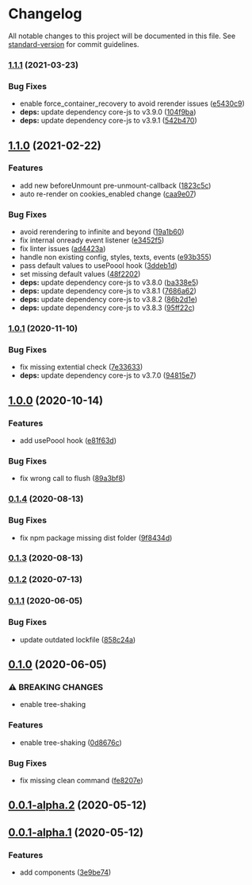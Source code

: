 # Changelog

All notable changes to this project will be documented in this file. See [standard-version](https://github.com/conventional-changelog/standard-version) for commit guidelines.

### [1.1.1](https://github.com/p3ol/react-access/compare/v1.1.0...v1.1.1) (2021-03-23)


### Bug Fixes

* enable force_container_recovery to avoid rerender issues ([e5430c9](https://github.com/p3ol/react-access/commit/e5430c9341356d468b0fffb1502ed222422e82a4))
* **deps:** update dependency core-js to v3.9.0 ([104f9ba](https://github.com/p3ol/react-access/commit/104f9ba87946f66253e4098dd7f9adf8c6d91703))
* **deps:** update dependency core-js to v3.9.1 ([542b470](https://github.com/p3ol/react-access/commit/542b47034f728d018e2230965d8663f5e494098d))

## [1.1.0](https://github.com/p3ol/react-access/compare/v1.0.1...v1.1.0) (2021-02-22)


### Features

* add new beforeUnmount pre-unmount-callback ([1823c5c](https://github.com/p3ol/react-access/commit/1823c5c063fc0a06506a3d2cc7cc8f0d3c8ad939))
* auto re-render on cookies_enabled change ([caa9e07](https://github.com/p3ol/react-access/commit/caa9e07d4bedd31e5d69624d5a10bb8b978ecd5d))


### Bug Fixes

* avoid rerendering to infinite and beyond ([19a1b60](https://github.com/p3ol/react-access/commit/19a1b6049975158fb20d9f99e0971afe25626ef2))
* fix internal onready event listener ([e3452f5](https://github.com/p3ol/react-access/commit/e3452f5e99af38857e54b1e6a7c65e1a5c796a3f))
* fix linter issues ([ad4423a](https://github.com/p3ol/react-access/commit/ad4423ad4fab5b4aee58c26daad9bf36b9f5c3aa))
* handle non existing config, styles, texts, events ([e93b355](https://github.com/p3ol/react-access/commit/e93b355dccb303b9a66193c86fbae384a9bdd206))
* pass default values to usePoool hook ([3ddeb1d](https://github.com/p3ol/react-access/commit/3ddeb1d546bf6fbe42c2c8a18879ff995c4f3a96))
* set missing default values ([48f2202](https://github.com/p3ol/react-access/commit/48f220286971d9ec5e5872dce197898264a080d0))
* **deps:** update dependency core-js to v3.8.0 ([ba338e5](https://github.com/p3ol/react-access/commit/ba338e50df1a0d53792777fff00e0b64549b8e3d))
* **deps:** update dependency core-js to v3.8.1 ([7686a62](https://github.com/p3ol/react-access/commit/7686a621c88f3d8c277ff8937ca38ce2eef8bc31))
* **deps:** update dependency core-js to v3.8.2 ([86b2d1e](https://github.com/p3ol/react-access/commit/86b2d1e132543c4e836cbc34e6e8f9c162c1336a))
* **deps:** update dependency core-js to v3.8.3 ([95ff22c](https://github.com/p3ol/react-access/commit/95ff22c7b165c702cd6b2e559999d46f6a11f613))

### [1.0.1](https://github.com/p3ol/react-access/compare/v1.0.0...v1.0.1) (2020-11-10)


### Bug Fixes

* fix missing extential check ([7e33633](https://github.com/p3ol/react-access/commit/7e33633c88e116324c39314ea832e4bd0c80aee7))
* **deps:** update dependency core-js to v3.7.0 ([94815e7](https://github.com/p3ol/react-access/commit/94815e7d70d3dbddcc8132dffc7079bd4cda7814))

## [1.0.0](https://github.com/p3ol/react-access/compare/v0.1.4...v1.0.0) (2020-10-14)


### Features

* add usePoool hook ([e81f63d](https://github.com/p3ol/react-access/commit/e81f63d41caffe4ae02f21d5e110f217c4242d4c))


### Bug Fixes

* fix wrong call to flush ([89a3bf8](https://github.com/p3ol/react-access/commit/89a3bf89b058d40b3fd811a3c895f0f9c1af056a))

### [0.1.4](https://github.com/p3ol/react-access/compare/v0.1.3...v0.1.4) (2020-08-13)


### Bug Fixes

* fix npm package missing dist folder ([9f8434d](https://github.com/p3ol/react-access/commit/9f8434d133c2cd725021c7d001b1651dfa3aa779))

### [0.1.3](https://github.com/p3ol/react-access/compare/v0.1.2...v0.1.3) (2020-08-13)

### [0.1.2](https://github.com/p3ol/react-access/compare/v0.1.1...v0.1.2) (2020-07-13)

### [0.1.1](https://github.com/p3ol/react-access/compare/v0.1.0...v0.1.1) (2020-06-05)


### Bug Fixes

* update outdated lockfile ([858c24a](https://github.com/p3ol/react-access/commit/858c24a0e80de23293b92529dddaa16ff00ec9a3))

## [0.1.0](https://github.com/p3ol/react-access/compare/v0.0.1-alpha.2...v0.1.0) (2020-06-05)


### ⚠ BREAKING CHANGES

* enable tree-shaking

### Features

* enable tree-shaking ([0d8676c](https://github.com/p3ol/react-access/commit/0d8676c2bd99b59cd946314222d980bf7d62899d))


### Bug Fixes

* fix missing clean command ([fe8207e](https://github.com/p3ol/react-access/commit/fe8207eda5fa3c83794b631769e59f19dfa40fff))

## [0.0.1-alpha.2](https://github.com/p3ol/react-access/compare/v0.0.1-alpha.1...v0.0.1-alpha.2) (2020-05-12)



## [0.0.1-alpha.1](https://github.com/p3ol/react-access/compare/3e9be74c83fa5d9212f0cf4b363b83c68a9bb5b3...v0.0.1-alpha.1) (2020-05-12)


### Features

* add components ([3e9be74](https://github.com/p3ol/react-access/commit/3e9be74c83fa5d9212f0cf4b363b83c68a9bb5b3))
